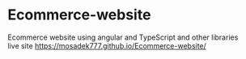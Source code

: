 # Ecommerce-website
Ecommerce website using angular and TypeScript and other libraries  
live site
https://mosadek777.github.io/Ecommerce-website/
